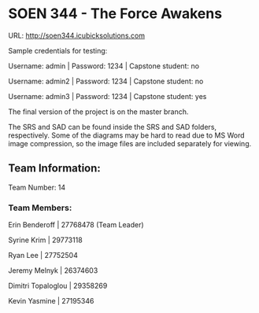 # SOEN 344 - The Force Awakens

URL: http://soen344.icubicksolutions.com

Sample credentials for testing:

Username: admin | Password: 1234 | Capstone student: no

Username: admin2 | Password: 1234 | Capstone student: no

Username: admin3 | Password: 1234 | Capstone student: yes

The final version of the project is on the master branch.

The SRS and SAD can be found inside the SRS and SAD folders, respectively. Some of the diagrams may be hard to read due to MS Word image compression, so the image files are included separately for viewing.

## Team Information:
 
Team Number: 14

### Team Members:

Erin Benderoff | 27768478 (Team Leader)

Syrine Krim	| 29773118

Ryan Lee | 27752504

Jeremy Melnyk | 26374603

Dimitri Topaloglou | 29358269

Kevin Yasmine | 27195346





